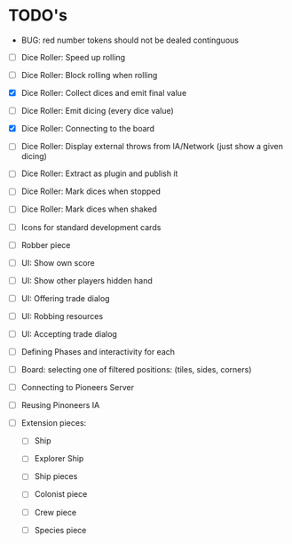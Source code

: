 # TODO's

- BUG: red number tokens should not be dealed continguous

- [ ] Dice Roller: Speed up rolling
- [ ] Dice Roller: Block rolling when rolling
- [x] Dice Roller: Collect dices and emit final value
- [ ] Dice Roller: Emit dicing (every dice value)
- [x] Dice Roller: Connecting to the board
- [ ] Dice Roller: Display external throws from IA/Network (just show a given dicing)
- [ ] Dice Roller: Extract as plugin and publish it
- [ ] Dice Roller: Mark dices when stopped
- [ ] Dice Roller: Mark dices when shaked

- [ ] Icons for standard development cards
- [ ] Robber piece
- [ ] UI: Show own score
- [ ] UI: Show other players hidden hand
- [ ] UI: Offering trade dialog
- [ ] UI: Robbing resources
- [ ] UI: Accepting trade dialog
- [ ] Defining Phases and interactivity for each
- [ ] Board: selecting one of filtered positions: (tiles, sides, corners)
- [ ] Connecting to Pioneers Server
- [ ] Reusing Pinoneers IA
- [ ] Extension pieces:
    - [ ] Ship
    - [ ] Explorer Ship
    - [ ] Ship pieces
    - [ ] Colonist piece
    - [ ] Crew piece
    - [ ] Species piece



